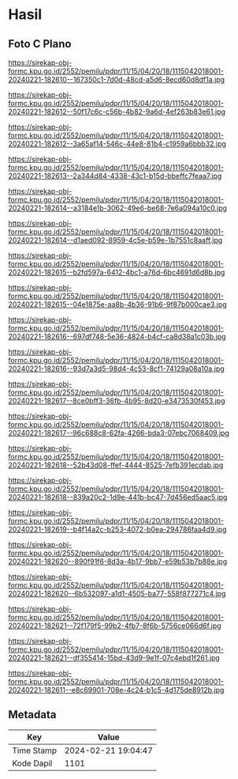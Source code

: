 # Hasil

## Foto C Plano

https://sirekap-obj-formc.kpu.go.id/2552/pemilu/pdpr/11/15/04/20/18/1115042018001-20240221-182610--167350c1-7d0d-48cd-a5d6-8ecd60d8df1a.jpg

https://sirekap-obj-formc.kpu.go.id/2552/pemilu/pdpr/11/15/04/20/18/1115042018001-20240221-182612--50f17c6c-c56b-4b82-9a6d-4ef263b83e61.jpg

https://sirekap-obj-formc.kpu.go.id/2552/pemilu/pdpr/11/15/04/20/18/1115042018001-20240221-182612--3a65af14-546c-44e8-81b4-c1959a6bbb32.jpg

https://sirekap-obj-formc.kpu.go.id/2552/pemilu/pdpr/11/15/04/20/18/1115042018001-20240221-182613--2a344d84-4338-43c1-b15d-bbeffc7feaa7.jpg

https://sirekap-obj-formc.kpu.go.id/2552/pemilu/pdpr/11/15/04/20/18/1115042018001-20240221-182614--a3184e1b-3062-49e6-be68-7e6a094a10c0.jpg

https://sirekap-obj-formc.kpu.go.id/2552/pemilu/pdpr/11/15/04/20/18/1115042018001-20240221-182614--d1aed092-8959-4c5e-b59e-1b7551c8aaff.jpg

https://sirekap-obj-formc.kpu.go.id/2552/pemilu/pdpr/11/15/04/20/18/1115042018001-20240221-182615--b2fd597a-6412-4bc1-a76d-6bc4691d6d8b.jpg

https://sirekap-obj-formc.kpu.go.id/2552/pemilu/pdpr/11/15/04/20/18/1115042018001-20240221-182615--04e1875e-aa8b-4b36-91b6-9f87b000cae3.jpg

https://sirekap-obj-formc.kpu.go.id/2552/pemilu/pdpr/11/15/04/20/18/1115042018001-20240221-182616--697df748-5e36-4824-b4cf-ca8d38a1c03b.jpg

https://sirekap-obj-formc.kpu.go.id/2552/pemilu/pdpr/11/15/04/20/18/1115042018001-20240221-182616--93d7a3d5-98d4-4c53-8cf1-74129a08a10a.jpg

https://sirekap-obj-formc.kpu.go.id/2552/pemilu/pdpr/11/15/04/20/18/1115042018001-20240221-182617--8ce0bff3-36fb-4b95-8d20-e3473530f453.jpg

https://sirekap-obj-formc.kpu.go.id/2552/pemilu/pdpr/11/15/04/20/18/1115042018001-20240221-182617--96c688c8-62fa-4266-bda3-07ebc7068409.jpg

https://sirekap-obj-formc.kpu.go.id/2552/pemilu/pdpr/11/15/04/20/18/1115042018001-20240221-182618--52b43d08-ffef-4444-8525-7efb391ecdab.jpg

https://sirekap-obj-formc.kpu.go.id/2552/pemilu/pdpr/11/15/04/20/18/1115042018001-20240221-182618--839a20c2-1d9e-441b-bc47-7d456ed5aac5.jpg

https://sirekap-obj-formc.kpu.go.id/2552/pemilu/pdpr/11/15/04/20/18/1115042018001-20240221-182619--b4f14a2c-b253-4072-b0ea-294786faa4d9.jpg

https://sirekap-obj-formc.kpu.go.id/2552/pemilu/pdpr/11/15/04/20/18/1115042018001-20240221-182620--890f91f6-8d3a-4b17-9bb7-e59b53b7b88e.jpg

https://sirekap-obj-formc.kpu.go.id/2552/pemilu/pdpr/11/15/04/20/18/1115042018001-20240221-182620--6b532097-a1d1-4505-ba77-558f877271c4.jpg

https://sirekap-obj-formc.kpu.go.id/2552/pemilu/pdpr/11/15/04/20/18/1115042018001-20240221-182621--72f179f5-99b2-4fb7-8f6b-5756ce066d6f.jpg

https://sirekap-obj-formc.kpu.go.id/2552/pemilu/pdpr/11/15/04/20/18/1115042018001-20240221-182621--df355414-15bd-43d9-9e1f-07c4ebd1f261.jpg

https://sirekap-obj-formc.kpu.go.id/2552/pemilu/pdpr/11/15/04/20/18/1115042018001-20240221-182611--e8c69901-708e-4c24-b1c5-4d175de8912b.jpg


## Metadata

| Key        | Value               |
| ---------- | ------------------- |
| Time Stamp | 2024-02-21 19:04:47 |
| Kode Dapil | 1101                |



